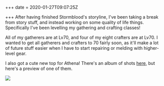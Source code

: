 +++
date = 2020-01-27T09:07:25Z

+++
After having finished Stormblood's storyline, I've been taking a break from story stuff, and instead working on some quality of life things. Specifically I've been levelling my gathering and crafting classes!

All of my gatherers are at Lv70, and four of my eight crafters are at Lv70. I wanted to get all gatherers and crafters to 70 fairly soon, as it'll make a lot of future stuff easier when I have to start repairing or melding with higher-level gear.

I also got a cute new top for Athena! There's an album of shots [here](https://imgur.com/a/GKcp7a2), but here's a preview of one of them.

<img src="https://i.imgur.com/fmy3kLy.png" style="max-width: 100%; height: auto;"/>